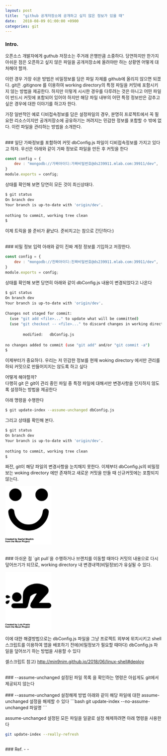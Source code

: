 ```yaml
---
layout: post
title:  "github 공개저장소에 공개하고 싶지 않은 정보가 있을 때"
date:   2018-08-09 01:00:00 +0900
categories: git
---
```

### Intro.
오픈소스 개발자에게 guthub 저장소는 주거래 은행만큼 소중하다. 당연하지만 한가지 아쉬운 점은 오픈하고 싶지 않은 파일을 공개저장소에 올려야만 하는 상황엔 어떻게 대처해야 할까.

이런 경우 가장 쉬운 방법은 비밀정보를 담은 파일 자체를 github에 올리지 않으면 되겠다. git은 .gitignore 를 이용하여 working directory의 특정 파일을 커밋에 포함시키지 않는 방법을 제공한다. 하지만 이렇게 시시한 경우를 다루려는 것은 아니고 어떤 파일이 반드시 커밋에 포함되어 있어야 하지만 해당 파일 내부의 어떤 특정 정보만은 감추고 싶은 경우에 대한 이야기를 하고자 한다.

가장 일반적인 예로 디비접속정보를 담은 설정파일의 경우, 분명히 프로젝트에서 꼭 필요한 리소스이지만 공개저장소에 공유하기는 꺼려지는 민감한 정보를 포함할 수 밖에 없다. 이런 파일을 관리하는 방법을 소개한다.

<br>
### 일단 가짜정보를 포함하여 커밋
dbConfig.js 파일이 디비접속정보를 가지고 있다고 하자. 우선은 아래와 같이 가짜 정보로 파일을 만든 후 커밋을 한다

```javascript
const config = {
    dev : "mongodb://가짜아이디:가짜비밀번호@ds239911.mlab.com:39911/dev",
}
module.exports = config;
```

상태를 확인해 보면 당연히 모든 것이 최신상태다.
```bash
$ git status
On branch dev
Your branch is up-to-date with 'origin/dev'.

nothing to commit, working tree clean
$
```

이제 트릭을 쓸 준비가 끝났다. 준비치고는 참으로 간단하다:)

<br>
### 비밀 정보 입력 
아래와 같이 진짜 계정 정보를 기입하고 저장한다.

```javascript
const config = {
    dev : "mongodb://진짜아이디:진짜비밀번호@ds239911.mlab.com:39911/dev",
}
module.exports = config;
```

상태를 확인해 보면 당연히 아래와 같이 dbConfig.js 내용이 변경되었다고 나온다
```bash
$ git status
On branch dev
Your branch is up-to-date with 'origin/dev'.

Changes not staged for commit:
  (use "git add <file>..." to update what will be committed)
  (use "git checkout -- <file>..." to discard changes in working directory)

        modified:   dbConfig.js

no changes added to commit (use "git add" and/or "git commit -a")
$
```

이제부터가 중요하다. 우리는 저 민감한 정보를 현재 woking directory 에서만 관리를 하되 커밋으로 만들어지지는 않도록 하고 싶다

어떻게 해야할까?  
다행히 git 은 git이 관리 중인 파일 중 특정 파일에 대해서만 변경사항을 인지하지 않도록 설정하는 방법을 제공한다

아래 명령을 수행한다
```bash
$ git update-index --assume-unchanged dbConfig.js
```

그리고 상태를 확인해 본다.

```bash
$ git status
On branch dev
Your branch is up-to-date with 'origin/dev'.

nothing to commit, working tree clean
$
```

짜잔, git이 해당 파일의 변경사항을 눈치채지 못한다. 이제부터 dbConfig.js의 비밀정보는 woking directory 에만 존재하고 새로운 커밋을 만들 때 신규커밋에는 포함되지 않는다.
<p align="left"><img src="/images/noun_Happy.svg" width="150"/></p>


<br>
### 아쉬운 점
`git pull`을 수행하거나 브랜치를 이동할 때마다 커밋의 내용으로 다시 덮어쓰기가 되므로, working directory 내 변경내역(비밀정보)가 유실될 수 있다.
<p align="left"><img src="/images/noun_frustration.svg" width="150"/></p>
이에 대한 해결방법으로는 dbConfig.js 파일을 그냥 프로젝트 외부에 위치시키고 shell스크립트를 이용하여 앱을 배포하기 전에(비밀정보가 필요할 때마다) dbConfig.js 파일을 덮어쓰기 하는 방법을 사용할 수 있다

셀스크립트 참고)
<http://min9nim.github.io/2018/06/linux-shell#deploy>

<br>
### --assume-unchanged 설정된 파일 목록
을 확인하는 명령은 아쉽게도 git에서 제공되지 않는다
<!-- <p align="left"><img src="/images/noun_Sad.svg" width="150"/></p> -->


<br>
<br>
### --assume-unchanged 설정해제 방법
아래와 같이 해당 파일에 대한 assume-unchanged 설정을 해제할 수 있다
```bash
git update-index --no-assume-unchanged 파일명
```

assume-unchanged 설정된 모든 파일을 일괄로 설정 해제하려면 아래 명령을 사용한다
```bash
git update-index --really-refresh
```

<br>
### Ref.
- <https://stackoverflow.com/questions/9794931/keep-file-in-a-git-repo-but-dont-track-changes>
- <https://blog.outsider.ne.kr/817>